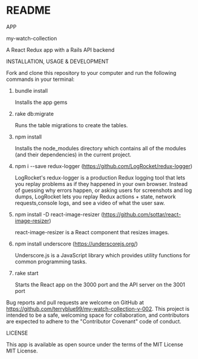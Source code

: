 # README

APP

my-watch-collection

A React Redux app with a Rails API backend

INSTALLATION, USAGE & DEVELOPMENT

Fork and clone this repository to your computer and run the following commands in your terminal:

1. bundle install

    Installs the app gems

2. rake db:migrate

    Runs the table migrations to create the tables.

3. npm install

    Installs the node_modules directory which contains all of the modules (and their dependencies) in the current project.

4. npm i --save redux-logger  (https://github.com/LogRocket/redux-logger)

    LogRocket's redux-logger is a production Redux logging tool that lets you replay problems as if they happened in your own browser. Instead of guessing why errors happen, or asking users for screenshots and log dumps, LogRocket lets you replay Redux actions + state, network requests,console logs, and see a video of what the user saw.

5. npm install -D react-image-resizer  (https://github.com/sottar/react-image-resizer)

    react-image-resizer is a React component that resizes images.

6. npm install underscore  (https://underscorejs.org/)

    Underscore.js is a JavaScript library which provides utility functions for common programming tasks.

7. rake start

    Starts the React app on the 3000 port and the API server on the 3001 port

Bug reports and pull requests are welcome on GitHub at https://github.com/terryblue99/my-watch-collection-v-002. This project is intended to be a safe, welcoming space for collaboration, and contributors are expected to adhere to the "Contributor Covenant" code of conduct.

LICENSE

This app is available as open source under the terms of the MIT License MIT License.
